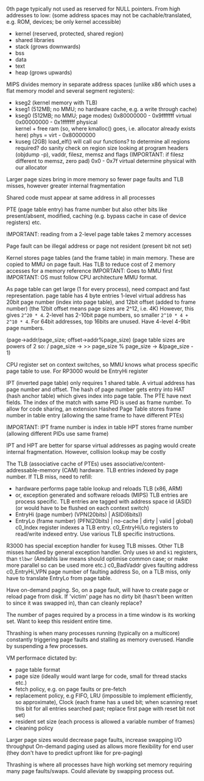 <!-- SPDX-License-Identifier: zlib-acknowledgement -->
0th page typically not used as reserved for NULL pointers.
From high addresses to low:  (some address spaces may not be cachable/translated, e.g. ROM, devices; be only kernel accessible)
  - kernel (reserved, protected, shared region)
  - shared libraries
  - stack (grows downwards)
  - bss
  - data
  - text 
  - heap (grows upwards)

MIPS divides memory in separate address spaces (unlike x86 which uses a flat memory model and several segment registers):
  - kseg2 (kernel memory with TLB)
  - kseg1 (512MB; no MMU; no hardware cache, e.g. a write through cache)
  - kseg0 (512MB; no MMU; page modes)
    0x80000000 - 0x9fffffff virtual
    0x00000000 - 0x1fffffff physical  
    kernel + free ram (so, where kmalloc() goes, i.e. allocator already exists here)
    phys = virt - 0x80000000
  - kuseg (2GB)
    load_elf() will call our functions? to determine all regions required?
    do sanity check on region size
    looking at program headers (objdump -p), vaddr, filesz, memsz and flags 
    (IMPORTANT: if filesz different to memsz, zero pad)
    0x0 - 0x7f virtual
    determine physical with our allocator

Larger page sizes bring in more memory so fewer page faults and TLB misses, however greater internal fragmentation

Shared code must appear at same address in all processes

PTE (page table entry) has frame number but also other bits like present/absent, modified, caching (e.g. bypass cache in case of device registers) etc.

IMPORTANT: reading from a 2-level page table takes 2 memory accesses

Page fault can be illegal address or page not resident (present bit not set)

Kernel stores page tables (and the frame table) in main memory. 
These are copied to MMU on page fault.
Has TLB to reduce cost of 2 memory accesses for a memory reference
IMPORTANT: Goes to MMU first
IMPORTANT: OS must follow CPU architecture MMU format.

As page table can get large (1 for every process), need compact and fast representation.
page table has 4 byte entries
1-level virtual address has 20bit page number (index into page table), and 12bit offset (added to frame number)
(the 12bit offset means page sizes are 2^12, i.e. 4K)
However, this gives `2^20 * 4`.
2-level has 2-10bit page numbers, so smaller `2^10 * 4 + 2^10 * 4`.
For 64bit addresses, top 16bits are unused. Have 4-level 4-9bit page numbers.

(page->addr/page_size; offset->addr%page_size)
(page table sizes are powers of 2 so:
/ page_size -> >> page_size
% page_size -> &(page_size - 1)

CPU register set on context switches, so MMU knows what process specific page table to use.
For RP3000 would be EntryHi register

IPT (inverted page table) only requires 1 shared table.
A virtual address has page number and offset.
The hash of page number gets entry into HAT (hash anchor table) which gives index into page table.
The PTE have next fields. The index of the match with same PID is used as frame number.
To allow for code sharing, an extension Hashed Page Table stores frame number in table entry (allowing the same frame to have different PTEs)

IMPORTANT: IPT frame number is index in table
HPT stores frame number (allowing different PIDs use same frame)

IPT and HPT are better for sparse virtual addresses as paging would create internal fragmentation.
However, collision lookup may be costly

The TLB (associative cache of PTEs) uses associative/content-addressable-memory (CAM) hardware.
TLB entries indexed by page number.
If TLB miss, need to refill:
  - hardware performs page table lookup and reloads TLB (x86, ARM)
  - or, exception generated and software reloads (MIPS)
TLB entries are process specific. 
TLB entries are tagged with address space id (ASID) (or would have to be flushed on each context switch)
  - EntryHi (page number)
   (VPN(20bits) | ASID(6bits))
  - EntryLo (frame number)
   (PFN(20bits) | no-cache | dirty | valid | global)
c0_Index register indexes a TLB entry.
c0_EntryHi/Lo registers to read/write indexed entry.
Use various TLB specific instructions.

R3000 has special exception handler for kuseg TLB misses. Other TLB misses handled by general exception handler.
Only uses `k0` and `k1` registers, than `tlbwr`
(Amdahls law means should optimise common case; or make more parallel so can be used more etc.)
c0_BadVaddr gives faulting address
c0_EntryHi_VPN page number of faulting address
So, on a TLB miss, only have to translate EntryLo from page table.

Have on-demand paging. So, on a page fault, will have to create page or reload page from disk.
If 'victim' page has no dirty bit (hasn't been written to since it was swapped in), than can cleanly replace?

The number of pages required by a process in a time window is its working set.
Want to keep this resident entire time.

Thrashing is when many processes running (typically on a multicore) constantly triggering page faults and stalling as memory overused.
Handle by suspending a few processes.

VM performace dictated by:
  - page table format
  - page size (ideally would want large for code, small for thread stacks etc.)
  - fetch policy, e.g. on page faults or pre-fetch
  - replacement policy, e.g FIFO, LRU (impossible to implement efficiently, so approximate), 
    Clock (each frame has a used bit; when scanning reset this bit for all entries searched past; replace first page with reset bit not set)
  - resident set size (each process is allowed a variable number of frames)
  - cleaning policy

Larger page sizes would decrease page faults, increase swapping I/O throughput
On-demand paging used as allows more flexibility for end user (they don't have to predict upfront like for pre-paging)

Thrashing is where all processes have high working set memory requiring many page faults/swaps.
Could alleviate by swapping process out.
